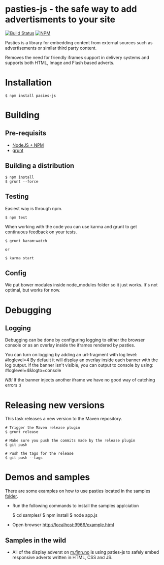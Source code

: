 # pasties-js - the safe way to add advertisments to your site

[![Build Status](https://travis-ci.org/pasties/pasties-js.png)](https://travis-ci.org/pasties/pasties-js)
[![NPM](https://nodei.co/npm/pasties-js.png?stars=true&downloads=true)](https://npmjs.org/package/pasties-js)

Pasties is a library for embedding content from external sources such as advertisements or similar third party content.

Removes the need for friendly iframes support in delivery systems and supports both HTML, Image and Flash based adverts.

# Installation

	$ npm install pasies-js


# Building

## Pre-requisits
* [NodeJS + NPM](http://nodejs.org)
* [grunt](http://gruntjs.com/)

## Building a distribution

	$ npm install
	$ grunt --force

## Testing
Easiest way is through npm.

	$ npm test

When working with the code you can use karma and grunt to get continuous feedback on your tests.

	$ grunt karam:watch

	or

	$ karma start

## Config

We put bower modules inside node_modules folder so it just works. It's not optimal, but works for now.

# Debugging

## Logging

Debugging can be done by configuring logging to either the browser console or as an overlay inside the iframes rendered by pasties.

You can turn on logging by adding an url-fragment with log level: #loglevel=4
By default it will display an overlay inside each banner with the log output. If the banner isn't visible, you can output to console by using: #loglevel=4&logto=console

*NB!* If the banner injects another iframe we have no good way of catching errors :(


# Releasing new versions
This task releases a new version to the Maven repository.

	# Trigger the Maven release plugin
	$ grunt release

	# Make sure you push the commits made by the release plugin
	$ git push

	# Push the tags for the release
	$ git push --tags

# Demos and samples

There are some examples on how to use pasties located in the samples [folder](./folder).
* Run the following commands to install the samples applciation

	$ cd samples/
	$ npm install
	$ node app.js

* Open browser [http://localhost:9966/example.html](http://localhost:9966/example.html)

## Samples in the wild

* All of the display adverst on [m.finn.no](http://m.finn.no/) is using paties-js to safely embed responsive adverts written in HTML, CSS and JS.
